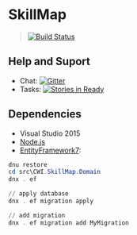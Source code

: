 # SkillMap
> [![Build Status](https://travis-ci.org/CWISoftware/SkillMap.svg)](https://travis-ci.org/CWISoftware/SkillMap)

## Help and Suport
* Chat: [![Gitter](https://badges.gitter.im/Join%20Chat.svg)](https://gitter.im/CWISoftware/SkillMap?utm_source=badge&utm_medium=badge&utm_campaign=pr-badge&utm_content=body_badge)
* Tasks: [![Stories in Ready](https://badge.waffle.io/CWISoftware/SkillMap.png?label=ready&title=Ready)](https://waffle.io/CWISoftware/SkillMap)

## Dependencies
* Visual Studio 2015
* [Node.js](https://nodejs.org/)
* [EntityFramework7](http://www.bricelam.net/2014/09/14/migrations-on-k.html):

```PowerShell
dnu restore
cd src\CWI.SkillMap.Domain
dnx . ef

// apply database
dnx . ef migration apply

// add migration
dnx . ef migration add MyMigration
```